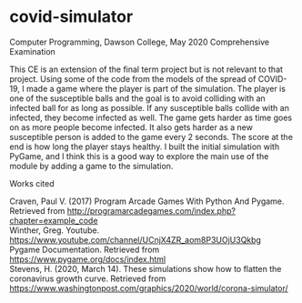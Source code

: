 # covid-simulator

Computer Programming, Dawson College, May 2020
Comprehensive Examination

This CE is an extension of the final term project but is not relevant to that project. Using some of the code from the models of the spread of COVID-19, 
I made a game where the player is part of the simulation. The player is one of the susceptible balls and the goal is to avoid colliding with an infected 
ball for as long as possible. If any susceptible balls collide with an infected, they become infected as well. The game gets harder as time goes on as more 
people become infected. It also gets harder as a new susceptible person is added to the game every 2 seconds. The score at the end is how long the player 
stays healthy. I built the initial simulation with PyGame, and I think this is a good way to explore the main use of the module by adding a game to the simulation.



Works cited

Craven, Paul V. (2017) Program Arcade Games With Python And Pygame. Retrieved from http://programarcadegames.com/index.php?chapter=example_code<br>
Winther, Greg. Youtube. https://www.youtube.com/channel/UCnjX4ZR_aom8P3UOjU3Qkbg<br>
Pygame Documentation. Retrieved from https://www.pygame.org/docs/index.html<br>
Stevens, H. (2020, March 14). These simulations show how to flatten the coronavirus growth curve. Retrieved from https://www.washingtonpost.com/graphics/2020/world/corona-simulator/
